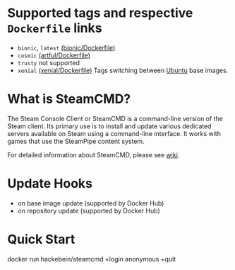 # Supported tags and respective `Dockerfile` links

* `bionic`, `latest` [(bionic/Dockerfile)](https://github.com/Hackebein/docker-steamcmd/blob/master/bionic/Dockerfile)
* `cosmic` [(artful/Dockerfile)](https://github.com/Hackebein/docker-steamcmd/blob/master/artful/Dockerfile)
* `trusty` not supported
* `xenial` [(xenial/Dockerfile)](https://github.com/Hackebein/docker-steamcmd/blob/master/xenial/Dockerfile)
Tags switching between [Ubuntu](https://hub.docker.com/r/library/ubuntu/) base images.

# What is SteamCMD?

The Steam Console Client or SteamCMD is a command-line version of the Steam client. Its primary use is to install and update various dedicated servers available on Steam using a command-line interface. It works with games that use the SteamPipe content system.

For detailed information about SteamCMD, please see [wiki](https://developer.valvesoftware.com/wiki/SteamCMD).

# Update Hooks

* on base image update (supported by Docker Hub)
* on repository update (supported by Docker Hub)

# Quick Start

docker run hackebein/steamcmd +login anonymous +quit
